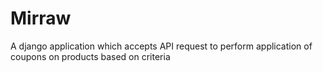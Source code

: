 # Mirraw
A django application which accepts API request to perform application of coupons on products based on criteria
